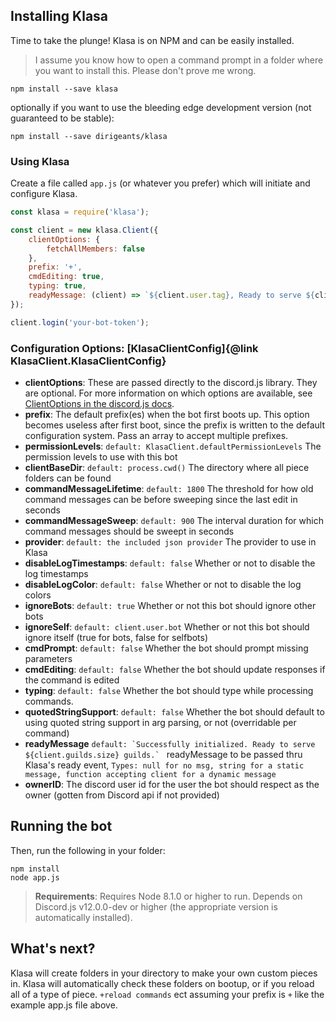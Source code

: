 ## Installing Klasa

Time to take the plunge! Klasa is on NPM and can be easily installed.

> I assume you know how to open a command prompt in a folder where you want to install this. Please don't prove me wrong.

```
npm install --save klasa
```

optionally if you want to use the bleeding edge development version (not guaranteed to be stable):

```
npm install --save dirigeants/klasa
```

### Using Klasa

Create a file called `app.js` (or whatever you prefer) which will initiate and configure Klasa.

```javascript
const klasa = require('klasa');

const client = new klasa.Client({
    clientOptions: {
        fetchAllMembers: false
    },
    prefix: '+',
    cmdEditing: true,
    typing: true,
    readyMessage: (client) => `${client.user.tag}, Ready to serve ${client.guilds.size} guilds and ${client.users.size} users`
});

client.login('your-bot-token');
```

### Configuration Options: [KlasaClientConfig]{@link KlasaClient.KlasaClientConfig}

- **clientOptions**: These are passed directly to the discord.js library. They are optional. For more information on which options are available, see [ClientOptions in the discord.js docs](https://discord.js.org/#/docs/main/master/typedef/ClientOptions).
- **prefix**: The default prefix(es) when the bot first boots up. This option becomes useless after first boot, since the prefix is written to the default configuration system. Pass an array to accept multiple prefixes.
- **permissionLevels**: `default: KlasaClient.defaultPermissionLevels` The permission levels to use with this bot
- **clientBaseDir**: `default: process.cwd()` The directory where all piece folders can be found
- **commandMessageLifetime**: `default: 1800` The threshold for how old command messages can be before sweeping since the last edit in seconds
- **commandMessageSweep**: `default: 900` The interval duration for which command messages should be sweept in seconds
- **provider**: `default: the included json provider` The provider to use in Klasa
- **disableLogTimestamps**: `default: false` Whether or not to disable the log timestamps
- **disableLogColor**: `default: false` Whether or not to disable the log colors
- **ignoreBots**: `default: true` Whether or not this bot should ignore other bots
- **ignoreSelf**: `default: client.user.bot` Whether or not this bot should ignore itself (true for bots, false for selfbots)
- **cmdPrompt**: `default: false` Whether the bot should prompt missing parameters
- **cmdEditing**: `default: false` Whether the bot should update responses if the command is edited
- **typing**: `default: false` Whether the bot should type while processing commands.
- **quotedStringSupport**: `default: false` Whether the bot should default to using quoted string support in arg parsing, or not (overridable per command)
- **readyMessage** ``default: `Successfully initialized. Ready to serve ${client.guilds.size} guilds.` `` readyMessage to be passed thru Klasa's ready event, ``Types: null for no msg, string for a static message, function accepting client for a dynamic message``
- **ownerID**: The discord user id for the user the bot should respect as the owner (gotten from Discord api if not provided)


## Running the bot

Then, run the following in your folder:

```
npm install
node app.js
```

> **Requirements**: Requires Node 8.1.0 or higher to run. Depends on Discord.js v12.0.0-dev or higher (the appropriate version is automatically installed).

## What's next?

Klasa will create folders in your directory to make your own custom pieces in. Klasa will automatically check these folders on bootup, or if you reload all of a type of piece. `+reload commands` ect assuming your prefix is `+` like the example app.js file above.
